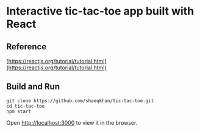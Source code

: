 # Interactive tic-tac-toe app built with React 

## Reference 
[https://reactjs.org/tutorial/tutorial.html](https://reactjs.org/tutorial/tutorial.html)

## Build and Run 
`git clone https://github.com/shaeqkhan/tic-tac-toe.git` <br>
`cd tic-tac-toe` <br>
`npm start` <br>

Open [http://localhost:3000](http://localhost:3000) to view it in the browser.